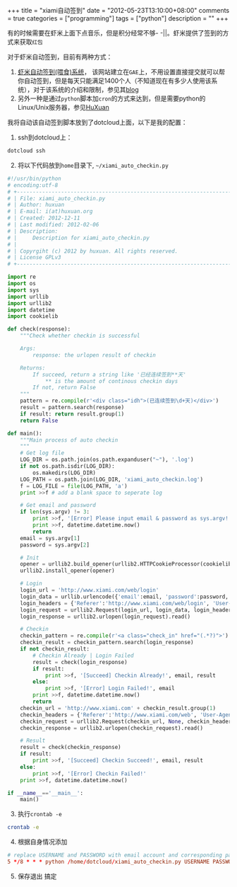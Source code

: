+++
title = "xiami自动签到"
date = "2012-05-23T13:10:00+08:00"
comments = true
categories = ["programming"]
tags = ["python"]
description = ""
+++


有的时候需要在虾米上面下点音乐，但是积分经常不够- -||。虾米提供了签到的方式来获取`红包`

对于虾米自动签到，目前有两种方式：

1. [虾米自动签到(喂食)系统](http://checkin.isombyt.me/)， 该网站建立在`GAE`上，不用设置直接提交就可以帮你自动签到，但是每天只能满足1400个人（不知道现在有多少人使用该系统），对于该系统的介绍和限制，参见其[blog](http://isombyt.me/2012/05/xiami-checkin/)
2. 另外一种是通过`python`脚本加`cron`的方式来达到，但是需要python的Linux/Unix服务器，参见[HuXuan](http://huxuan.org/projects/xiami_auto_checkin/)

我将自动该自动签到脚本放到了dotcloud上面，以下是我的配置：

1. ssh到dotcloud上：

```sh
dotcloud ssh
```

<!--more-->

2. 将以下代码放到`home`目录下, `~/xiami_auto_checkin.py`
```python
#!/usr/bin/python
# encoding:utf-8
# +-----------------------------------------------------------------------------
# | File: xiami_auto_checkin.py
# | Author: huxuan
# | E-mail: i(at)huxuan.org
# | Created: 2012-12-11
# | Last modified: 2012-02-06
# | Description:
# |     Description for xiami_auto_checkin.py
# |
# | Copyrgiht (c) 2012 by huxuan. All rights reserved.
# | License GPLv3
# +-----------------------------------------------------------------------------

import re
import os
import sys
import urllib
import urllib2
import datetime
import cookielib

def check(response):
    """Check whether checkin is successful

    Args:
        response: the urlopen result of checkin

    Returns:
        If succeed, return a string like '已经连续签到**天'
            ** is the amount of continous checkin days
        If not, return False
    """
    pattern = re.compile(r'<div class="idh">(已连续签到\d+天)</div>')
    result = pattern.search(response)
    if result: return result.group(1)
    return False

def main():
    """Main process of auto checkin
    """
    # Get log file
    LOG_DIR = os.path.join(os.path.expanduser("~"), '.log')
    if not os.path.isdir(LOG_DIR):
        os.makedirs(LOG_DIR)
    LOG_PATH = os.path.join(LOG_DIR, 'xiami_auto_checkin.log')
    f = LOG_FILE = file(LOG_PATH, 'a')
    print >>f # add a blank space to seperate log

    # Get email and password
    if len(sys.argv) != 3:
        print >>f, '[Error] Please input email & password as sys.argv!'
        print >>f, datetime.datetime.now()
        return
    email = sys.argv[1]
    password = sys.argv[2]

    # Init
    opener = urllib2.build_opener(urllib2.HTTPCookieProcessor(cookielib.CookieJar()))
    urllib2.install_opener(opener)

    # Login
    login_url = 'http://www.xiami.com/web/login'
    login_data = urllib.urlencode({'email':email, 'password':password, 'LoginButton':'登陆',})
    login_headers = {'Referer':'http://www.xiami.com/web/login', 'User-Agent':'Opera/9.60',}
    login_request = urllib2.Request(login_url, login_data, login_headers)
    login_response = urllib2.urlopen(login_request).read()

    # Checkin
    checkin_pattern = re.compile(r'<a class="check_in" href="(.*?)">')
    checkin_result = checkin_pattern.search(login_response)
    if not checkin_result:
        # Checkin Already | Login Failed
        result = check(login_response)
        if result:
            print >>f, '[Succeed] Checkin Already!', email, result
        else:
            print >>f, '[Error] Login Failed!', email
        print >>f, datetime.datetime.now()
        return
    checkin_url = 'http://www.xiami.com' + checkin_result.group(1)
    checkin_headers = {'Referer':'http://www.xiami.com/web', 'User-Agent':'Opera/9.60',}
    checkin_request = urllib2.Request(checkin_url, None, checkin_headers)
    checkin_response = urllib2.urlopen(checkin_request).read()

    # Result
    result = check(checkin_response)
    if result:
        print >>f, '[Succeed] Checkin Succeed!', email, result
    else:
        print >>f, '[Error] Checkin Failed!'
    print >>f, datetime.datetime.now()

if __name__=='__main__':
    main()
```
3. 执行`crontab -e`

```sh
crontab -e
```

4. 根据自身情况添加
```conf
# replace USERNAME and PASSWORD with email account and corresponding password
5 */8 * * * python /home/dotcloud/xiami_auto_checkin.py USERNAME PASSWORD
```

5. 保存退出
搞定
